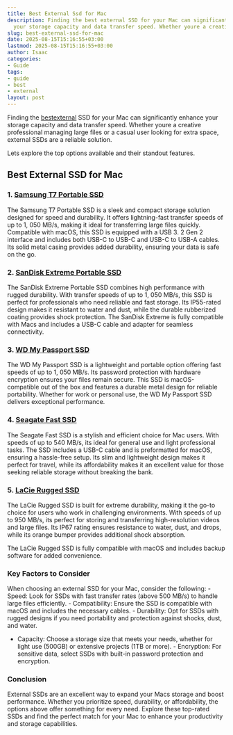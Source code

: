 ```yaml
---
title: Best External Ssd for Mac
description: Finding the best external SSD for your Mac can significantly enhance
  your storage capacity and data transfer speed. Whether youre a creative professional...
slug: best-external-ssd-for-mac
date: 2025-08-15T15:16:55+03:00
lastmod: 2025-08-15T15:16:55+03:00
author: Isaac
categories:
- Guide
tags:
- guide
- best
- external
layout: post
---
```

Finding the [best](https://pestpolicy.com/best-acrylic-paint-for-wood/)[external](https://pestpolicy.com/best-external-hard-drive-for-music-production/) SSD for your Mac can significantly enhance your storage capacity and data transfer speed. Whether youre a creative professional managing large files or a casual user looking for extra space, external SSDs are a reliable solution.

Lets explore the top options available and their standout features.

##  Best External SSD for Mac

### 1. [Samsung T7 Portable SSD](https://www.amazon.com/dp/B07STGGQ18?tag=p-policy-20)

The Samsung T7 Portable SSD is a sleek and compact storage solution designed for speed and durability. It offers lightning-fast transfer speeds of up to 1, 050 MB/s, making it ideal for transferring large files quickly. Compatible with macOS, this SSD is equipped with a USB 3. 2 Gen 2 interface and includes both USB-C to USB-C and USB-C to USB-A cables. Its solid metal casing provides added durability, ensuring your data is safe on the go.

### 2. [SanDisk Extreme Portable SSD](https://www.amazon.com/dp/B08GY8JPKJ?tag=p-policy-20)

The SanDisk Extreme Portable SSD combines high performance with rugged durability. With transfer speeds of up to 1, 050 MB/s, this SSD is perfect for professionals who need reliable and fast storage. Its IP55-rated design makes it resistant to water and dust, while the durable rubberized coating provides shock protection. The SanDisk Extreme is fully compatible with Macs and includes a USB-C cable and adapter for seamless connectivity.

### 3. [WD My Passport SSD](https://www.amazon.com/dp/B09HDSV2WH?tag=p-policy-20)

The WD My Passport SSD is a lightweight and portable option offering fast speeds of up to 1, 050 MB/s. Its password protection with hardware encryption ensures your files remain secure. This SSD is macOS-compatible out of the box and features a durable metal design for reliable portability. Whether for work or personal use, the WD My Passport SSD delivers exceptional performance.

### 4. [Seagate Fast SSD](https://www.amazon.com/dp/B07YFGQHGJ?tag=p-policy-20)

The Seagate Fast SSD is a stylish and efficient choice for Mac users. With speeds of up to 540 MB/s, its ideal for general use and light professional tasks. The SSD includes a USB-C cable and is preformatted for macOS, ensuring a hassle-free setup. Its slim and lightweight design makes it perfect for travel, while its affordability makes it an excellent value for those seeking reliable storage without breaking the bank.

### 5. [LaCie Rugged SSD](https://www.amazon.com/dp/B0815XFSGK?tag=p-policy-20)

The LaCie Rugged SSD is built for extreme durability, making it the go-to choice for users who work in challenging environments. With speeds of up to 950 MB/s, its perfect for storing and transferring high-resolution videos and large files. Its IP67 rating ensures resistance to water, dust, and drops, while its orange bumper provides additional shock absorption.

The LaCie Rugged SSD is fully compatible with macOS and includes backup software for added convenience.

###  Key Factors to Consider

When choosing an external SSD for your Mac, consider the following: - Speed: Look for SSDs with fast transfer rates (above 500 MB/s) to handle large files efficiently. - Compatibility: Ensure the SSD is compatible with macOS and includes the necessary cables. - Durability: Opt for SSDs with rugged designs if you need portability and protection against shocks, dust, and water.

- Capacity: Choose a storage size that meets your needs, whether for light use (500GB) or extensive projects (1TB or more). - Encryption: For sensitive data, select SSDs with built-in password protection and encryption.

###  Conclusion

External SSDs are an excellent way to expand your Macs storage and boost performance. Whether you prioritize speed, durability, or affordability, the options above offer something for every need. Explore these top-rated SSDs and find the perfect match for your Mac to enhance your productivity and storage capabilities.
